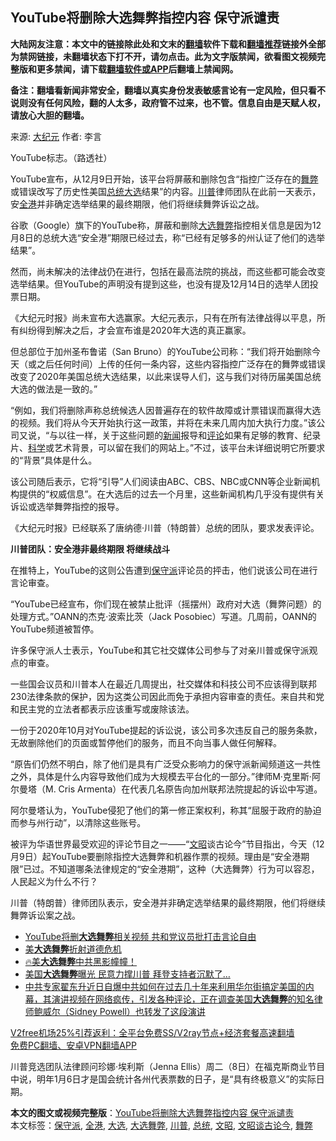  <h2>YouTube将删除大选舞弊指控内容 保守派谴责</h2> <p class="notice"><b>大陆网友注意：本文中的链接除此处和文末的<a href="https://github.com/bannedbook/fanqiang" >翻墙</a>软件下载和<a href="https://github.com/killgcd/justmysocks/blob/master/README.md">翻墙推荐</a>链接外全部为禁网链接，未翻墙状态下打不开，请勿点击。此为文字版禁闻，欲看图文视频完整版和更多禁闻，请下载<a href="https://github.com/bannedbook/fanqiang">翻墙软件或APP</a>后翻墙上禁闻网。</p><p>备注：翻墙看新闻非常安全，翻墙以真实身份发表敏感言论有一定风险，但只看不说则没有任何风险，翻的人太多，政府管不过来，也不管。信息自由是天赋人权，请放心大胆的翻墙。</b></p>  <div class="entry"> <p>来源:&nbsp;<span class='wp_keywordlink_affiliate'><a href="http://www.epochtimes.com/" title="大纪元" target="_blank">大纪元</a></span>                            作者:&nbsp;李言                                                 </p> <p>YouTube标志。（路透社）</p> <p>YouTube宣布，从12月9日开始，该平台将屏蔽和删除包含“指控广泛存在的<a href="https://www.bannedbook.org/bnews/tag/%E8%88%9E%E5%BC%8A/" class="st_tag internal_tag" rel="tag" title="标签 舞弊 下的日志">舞弊</a>或错误改写了历史性美国<a href="https://www.bannedbook.org/bnews/tag/%e6%80%bb%e7%bb%9f/" class="st_tag internal_tag" rel="tag" title="标签 总统 下的日志">总统</a><a href="https://www.bannedbook.org/bnews/tag/%e5%a4%a7%e9%80%89/" class="st_tag internal_tag" rel="tag" title="标签 大选 下的日志">大选</a>结果”的内容。<a href="https://www.bannedbook.org/bnews/tag/%e5%b7%9d%e6%99%ae/" class="st_tag internal_tag" rel="tag" title="标签 川普 下的日志">川普</a>律师团队在此前一天表示，安<a href="https://www.bannedbook.org/bnews/tag/%E5%85%A8%E6%B8%AF/" class="st_tag internal_tag" rel="tag" title="标签 全港 下的日志">全港</a>并非确定选举结果的最终期限，他们将继续舞弊诉讼之战。</p> <p>谷歌（Google）旗下的YouTube称，屏蔽和删除<a href="https://www.bannedbook.org/bnews/tag/%E5%A4%A7%E9%80%89%E8%88%9E%E5%BC%8A/" class="st_tag internal_tag" rel="tag" title="标签 大选舞弊 下的日志">大选舞弊</a>指控相关信息是因为12月8日的总统大选“安全港”期限已经过去，称“已经有足够多的州认证了他们的选举结果”。</p> <p>然而，尚未解决的法律战仍在进行，包括在最高法院的挑战，而这些都可能会改变选举结果。但YouTube的声明没有提到这些，也没有提及12月14日的选举人团投票日期。</p>  <p>《大纪元时报》尚未宣布大选赢家。大纪元表示，只有在所有法律战得以平息，所有纠纷得到解决之后，才会宣布谁是2020年大选的真正赢家。</p> <p>但总部位于加州圣布鲁诺（San Bruno）的YouTube公司称：“我们将开始删除今天（或之后任何时间）上传的任何一条内容，这些内容指控广泛存在的舞弊或错误改变了2020年美国总统大选结果，以此来误导人们，这与我们对待历届美国总统大选的做法是一致的。”</p> <p>“例如，我们将删除声称总统候选人因普遍存在的软件故障或计票错误而赢得大选的视频。我们将从今天开始执行这一政策，并将在未来几周内加大执行力度。”该公司又说，“与以往一样，关于这些问题的<span class='wp_keywordlink_affiliate'><a href="https://www.bannedbook.org/" title="新闻">新闻</a></span>报导和<span class='wp_keywordlink_affiliate'><a href="https://www.bannedbook.org/bnews/comments/" title="新闻评论" target="_blank">评论</a></span>如果有足够的教育、纪录片、<span class='wp_keywordlink'><a href="https://www.bannedbook.org/forum11/topic309.html" title="禁片：“科学”的棍子" target="_blank">科学</a></span>或艺术背景，可以留在我们的网站上。”不过，该平台未详细说明它所要求的“背景”具体是什么。</p> <p>该公司随后表示，它将“引导”人们阅读由ABC、CBS、NBC或CNN等企业新闻机构提供的“权威信息”。在大选后的过去一个月里，这些新闻机构几乎没有提供有关诉讼或选举舞弊指控的报导。</p> <p>《大纪元时报》已经联系了唐纳德·川普（特朗普）总统的团队，要求发表评论。</p>  <p><strong>川普团队：安全港非最终期限 将继续战斗</strong></p> <p>在推特上，YouTube的这则公告遭到<a href="https://www.bannedbook.org/bnews/tag/%E4%BF%9D%E5%AE%88%E6%B4%BE/" class="st_tag internal_tag" rel="tag" title="标签 保守派 下的日志">保守派</a>评论员的抨击，他们说该公司在进行言论审查。</p> <p>“YouTube已经宣布，你们现在被禁止批评（摇摆州）政府对大选（舞弊问题）的处理方式。”OANN的杰克·波索比茨（Jack Posobiec）写道。几周前，OANN的YouTube频道被暂停。</p> <p>许多保守派人士表示，YouTube和其它社交媒体公司参与了对亲川普或保守派观点的审查。</p> <p>一些国会议员和川普本人在最近几周提出，社交媒体和科技公司不应该得到联邦230法律条款的保护，因为这类公司因此而免于承担内容审查的责任。来自共和党和民主党的立法者都表示应该重写或废除该法。</p>  <p>一份于2020年10月对YouTube提起的诉讼说，该公司多次违反自己的服务条款，无故删除他们的页面或暂停他们的服务，而且不向当事人做任何解释。</p> <p>“原告们仍然不明白，除了他们是具有广泛受众影响力的保守派新闻频道这一共性之外，具体是什么内容导致他们成为大规模去平台化的一部分。”律师M·克里斯·阿尔曼塔（M. Cris Armenta）在代表几名原告向加州联邦法院提起的诉讼中写道。</p> <p>阿尔曼塔认为，YouTube侵犯了他们的第一修正案权利，称其“屈服于政府的胁迫而参与州行动”，以清除这些账号。</p> <p>被评为华语世界最受欢迎的评论节目之一——“<a href="https://www.bannedbook.org/bnews/tag/%e6%96%87%e6%98%ad/" class="st_tag internal_tag" rel="tag" title="标签 文昭 下的日志">文昭</a>谈古论今”节目指出，今天（12月9日）起YouTube要删除指控大选舞弊和机器作票的视频。理由是“安全港期限”已过。不知道哪条法律规定的“安全港期”，这种（大选舞弊）行为可以容忍，人民起义为什么不行？</p> <p>川普（特朗普）律师团队表示，安全港并非确定选举结果的最终期限，他们将继续舞弊诉讼案之战。</p>  <ul class='op-related-articles' title='相关阅读'> <li><a href='https://www.bannedbook.org/bnews/worldnews/usa/20201210/1444954.html' target='_blank'>YouTube将删<b>大选舞弊</b>相关视频 共和党议员批打击言论自由</a></li> <li><a href='https://www.bannedbook.org/bnews/ssgc/20201209/1444822.html' target='_blank'>美<b>大选舞弊</b>折射道德危机</a></li> <li><a href='https://www.bannedbook.org/bnews/bannedvideo/20201209/1444813.html' target='_blank'>🔥美<b>大选舞弊</b>中共黑影幢幢！</a></li> <li><a href='https://www.bannedbook.org/bnews/cnnews/20201209/1444646.html' target='_blank'>美国<b>大选舞弊</b>曝光 民意力撑川普 拜登支持者沉默了…</a></li> <li><a href='https://www.bannedbook.org/bnews/bannedvideo/20201208/1444259.html' target='_blank'>中共专家翟东升近日自爆中共如何在过去几十年来利用华尔街搞定美国的内幕，其演讲视频在网络疯传，引发各种评论，正在调查美国<b>大选舞弊</b>的知名律师鲍威尔（Sidney Powell）也转发了这段演讲</a></li> </ul> <p class="texttj"> <a href="https://github.com/bannedbook/fanqiang/wiki/V2ray%E6%9C%BA%E5%9C%BA" target="_blank">V2free机场25%引荐返利：全平台免费SS/V2ray节点+经济套餐高速翻墙</a><br/> <a href="https://github.com/bannedbook/fanqiang/wiki/%E7%A6%81%E9%97%BB%E7%BD%91%E5%AE%89%E5%8D%93%E7%BF%BB%E5%A2%99%E6%96%B0%E9%97%BBAPP" target="_blank">免费PC翻墙、安卓VPN翻墙APP</a></p><p>川普竞选团队法律顾问珍娜‧埃利斯（Jenna Ellis）周二（8日）在福克斯商业节目中说，明年1月6日才是国会统计各州代表票数的日子，是“具有终极意义”的实际日期。</p><a name='sharetosocial'></a>       <div><b>本文的图文或视频完整版</b>：<a href='https://www.bannedbook.org/bnews/cbnews/20201210/1444975.html'>YouTube将删除大选舞弊指控内容 保守派谴责</a></div>  </div><!--END ENTRY--> <div class="postfooter"> <div>本文标签：<a href="https://www.bannedbook.org/bnews/tag/%E4%BF%9D%E5%AE%88%E6%B4%BE/" rel="tag">保守派</a>, <a href="https://www.bannedbook.org/bnews/tag/%E5%85%A8%E6%B8%AF/" rel="tag">全港</a>, <a href="https://www.bannedbook.org/bnews/tag/%e5%a4%a7%e9%80%89/" rel="tag">大选</a>, <a href="https://www.bannedbook.org/bnews/tag/%E5%A4%A7%E9%80%89%E8%88%9E%E5%BC%8A/" rel="tag">大选舞弊</a>, <a href="https://www.bannedbook.org/bnews/tag/%e5%b7%9d%e6%99%ae/" rel="tag">川普</a>, <a href="https://www.bannedbook.org/bnews/tag/%e6%80%bb%e7%bb%9f/" rel="tag">总统</a>, <a href="https://www.bannedbook.org/bnews/tag/%e6%96%87%e6%98%ad/" rel="tag">文昭</a>, <a href="https://www.bannedbook.org/bnews/tag/%e6%96%87%e6%98%ad%e8%b0%88%e5%8f%a4%e8%ae%ba%e4%bb%8a/" rel="tag">文昭谈古论今</a>, <a href="https://www.bannedbook.org/bnews/tag/%E8%88%9E%E5%BC%8A/" rel="tag">舞弊</a></div>  </div><!--END POSTFOOTER--> 